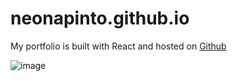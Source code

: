 # neonapinto.github.io

My portfolio is built with React and hosted on [Github](https://github.com)

![image](https://user-images.githubusercontent.com/20532970/201984826-2be2717b-d5c1-4ece-b79c-d4860f535e17.png)


